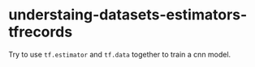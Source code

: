 # understaing-datasets-estimators-tfrecords
Try to use `tf.estimator` and `tf.data` together to train a cnn model.
